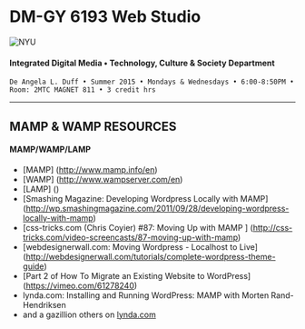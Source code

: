 # DM-GY 6193 Web Studio

![NYU](http://ws2.polishedsolid.com/de/nyu_soe_logo.png)
#### Integrated Digital Media • Technology, Culture & Society Department

    De Angela L. Duff • Summer 2015 • Mondays & Wednesdays • 6:00-8:50PM • Room: 2MTC MAGNET 811 • 3 credit hrs

---

##  MAMP & WAMP RESOURCES

#### MAMP/WAMP/LAMP

* [MAMP] (http://www.mamp.info/en)
* [WAMP] (http://www.wampserver.com/en)
* [LAMP] ()
* [Smashing Magazine: Developing Wordpress Locally with MAMP] (http://wp.smashingmagazine.com/2011/09/28/developing-wordpress-locally-with-mamp)
* [css-tricks.com (Chris Coyier) #87: Moving Up with MAMP ] (http://css-tricks.com/video-screencasts/87-moving-up-with-mamp)
* [webdesignerwall.com: Moving Wordpress - Localhost to Live] (http://webdesignerwall.com/tutorials/complete-wordpress-theme-guide)
* [Part 2 of How To Migrate an Existing Website to WordPress] (https://vimeo.com/61278240)
* lynda.com: Installing and Running WordPress: MAMP with Morten Rand-Hendriksen
* and a gazillion others on <a href="http://www.lynda.com/search?q=wordpress" target="_blank">lynda.com</a>

